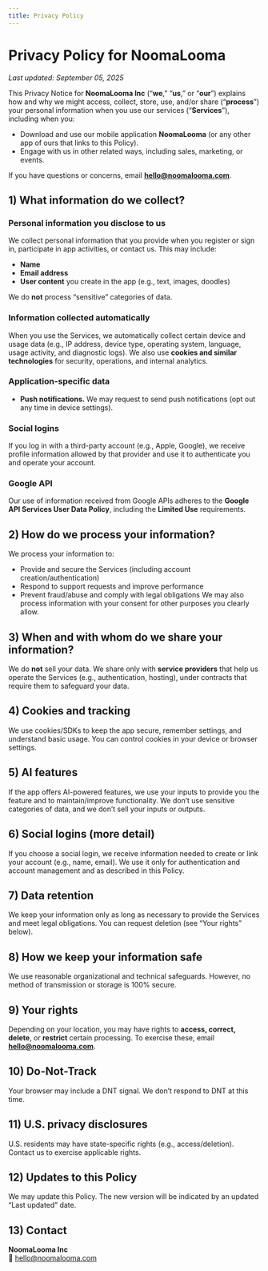 ```yaml
---
title: Privacy Policy
---
```


# Privacy Policy for NoomaLooma
_Last updated: September 05, 2025_

This Privacy Notice for **NoomaLooma Inc** (“**we**,” “**us**,” or “**our**”) explains how and why we might access, collect, store, use, and/or share (“**process**”) your personal information when you use our services (“**Services**”), including when you:
- Download and use our mobile application **NoomaLooma** (or any other app of ours that links to this Policy).
- Engage with us in other related ways, including sales, marketing, or events.

If you have questions or concerns, email **hello@noomalooma.com**.

## 1) What information do we collect?
### Personal information you disclose to us
We collect personal information that you provide when you register or sign in, participate in app activities, or contact us. This may include:
- **Name**
- **Email address**
- **User content** you create in the app (e.g., text, images, doodles)

We do **not** process “sensitive” categories of data.

### Information collected automatically
When you use the Services, we automatically collect certain device and usage data (e.g., IP address, device type, operating system, language, usage activity, and diagnostic logs). We also use **cookies and similar technologies** for security, operations, and internal analytics.

### Application-specific data
- **Push notifications.** We may request to send push notifications (opt out any time in device settings).

### Social logins
If you log in with a third-party account (e.g., Apple, Google), we receive profile information allowed by that provider and use it to authenticate you and operate your account.

### Google API
Our use of information received from Google APIs adheres to the **Google API Services User Data Policy**, including the **Limited Use** requirements.

## 2) How do we process your information?
We process your information to:
- Provide and secure the Services (including account creation/authentication)
- Respond to support requests and improve performance
- Prevent fraud/abuse and comply with legal obligations
We may also process information with your consent for other purposes you clearly allow.

## 3) When and with whom do we share your information?
We do **not** sell your data. We share only with **service providers** that help us operate the Services (e.g., authentication, hosting), under contracts that require them to safeguard your data.

## 4) Cookies and tracking
We use cookies/SDKs to keep the app secure, remember settings, and understand basic usage. You can control cookies in your device or browser settings.

## 5) AI features
If the app offers AI-powered features, we use your inputs to provide you the feature and to maintain/improve functionality. We don’t use sensitive categories of data, and we don’t sell your inputs or outputs.

## 6) Social logins (more detail)
If you choose a social login, we receive information needed to create or link your account (e.g., name, email). We use it only for authentication and account management and as described in this Policy.

## 7) Data retention
We keep your information only as long as necessary to provide the Services and meet legal obligations. You can request deletion (see “Your rights” below).

## 8) How we keep your information safe
We use reasonable organizational and technical safeguards. However, no method of transmission or storage is 100% secure.

## 9) Your rights
Depending on your location, you may have rights to **access, correct, delete**, or **restrict** certain processing. To exercise these, email **hello@noomalooma.com**.

## 10) Do-Not-Track
Your browser may include a DNT signal. We don’t respond to DNT at this time.

## 11) U.S. privacy disclosures
U.S. residents may have state-specific rights (e.g., access/deletion). Contact us to exercise applicable rights.

## 12) Updates to this Policy
We may update this Policy. The new version will be indicated by an updated “Last updated” date.

## 13) Contact
**NoomaLooma Inc**  
📧 hello@noomalooma.com
